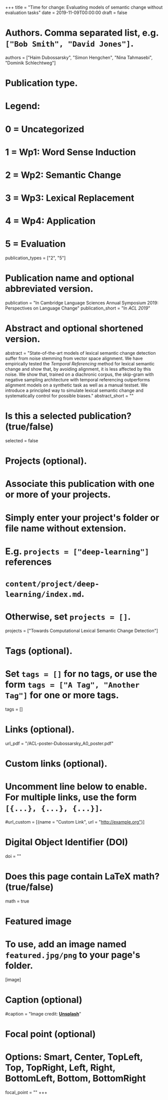 +++
title = "Time for change: Evaluating models of semantic change without evaluation tasks"
date = 2019-11-09T00:00:00
draft = false

# Authors. Comma separated list, e.g. `["Bob Smith", "David Jones"]`.
authors = ["Haim Dubossarsky", "Simon Hengchen", "Nina Tahmasebi", "Dominik Schlechtweg"]

# Publication type.
# Legend:
# 0 = Uncategorized
# 1 = Wp1: Word Sense Induction
# 2 = Wp2: Semantic Change
# 3 = Wp3: Lexical Replacement
# 4 = Wp4: Application
# 5 = Evaluation
publication_types = ["2", "5"]

# Publication name and optional abbreviated version.
publication = "In Cambridge Language Sciences Annual Symposium 2019: Perspectives on Language Change"
publication_short = "In *ACL 2019*"

# Abstract and optional shortened version.
abstract = "State-of-the-art models of lexical semantic change detection suffer from noise stemming from vector space alignment. We  have  empirically  tested  the *Temporal Referencing* method  for  lexical  semantic  change and show that, by avoiding alignment, it is less affected by this noise. We show that, trained on a diachronic corpus, the skip-gram with negative sampling architecture with temporal referencing  outperforms alignment models on a synthetic task as well as a manual testset. We introduce a principled way to simulate lexical semantic change and systematically control for possible biases."
abstract_short = ""

# Is this a selected publication? (true/false)
selected = false

# Projects (optional).
#   Associate this publication with one or more of your projects.
#   Simply enter your project's folder or file name without extension.
#   E.g. `projects = ["deep-learning"]` references 
#   `content/project/deep-learning/index.md`.
#   Otherwise, set `projects = []`.
projects = ["Towards Computational Lexical Semantic Change Detection"]

# Tags (optional).
#   Set `tags = []` for no tags, or use the form `tags = ["A Tag", "Another Tag"]` for one or more tags.
tags = []

# Links (optional).
 url_pdf = "/ACL-poster-Dubossarsky_A0_poster.pdf"

# Custom links (optional).
#   Uncomment line below to enable. For multiple links, use the form `[{...}, {...}, {...}]`.
#url_custom = [{name = "Custom Link", url = "http://example.org"}]

# Digital Object Identifier (DOI)
doi = ""

# Does this page contain LaTeX math? (true/false)
math = true

# Featured image
# To use, add an image named `featured.jpg/png` to your page's folder. 
[image]
  # Caption (optional)
  #caption = "Image credit: [**Unsplash**](https://unsplash.com/photos/pLCdAaMFLTE)"

  # Focal point (optional)
  # Options: Smart, Center, TopLeft, Top, TopRight, Left, Right, BottomLeft, Bottom, BottomRight
  focal_point = ""
+++

